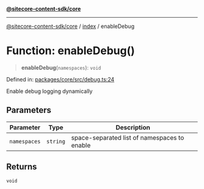 [**@sitecore-content-sdk/core**](../../README.md)

***

[@sitecore-content-sdk/core](../../README.md) / [index](../README.md) / enableDebug

# Function: enableDebug()

> **enableDebug**(`namespaces`): `void`

Defined in: [packages/core/src/debug.ts:24](https://github.com/Sitecore/content-sdk/blob/d66d73920955c32f18807cacf98f4ede97be14bd/packages/core/src/debug.ts#L24)

Enable debug logging dynamically

## Parameters

| Parameter | Type | Description |
| ------ | ------ | ------ |
| `namespaces` | `string` | space-separated list of namespaces to enable |

## Returns

`void`
